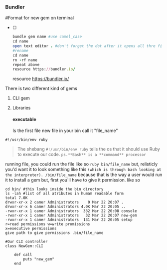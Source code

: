 ### Bundler

#Format for new gem on terminal

- [ ] ```ruby
  bundle gem name #use camel_case
  cd name
  open text editor . #don't forget the dot after it opens all thre files
  #rename
  cd name
  rn -rf name
  repeat above
  resource https://bundler.io/
  ```

  resource https://bundler.io/ 

There is two different kind of gems 

1. CLI gem

   [On How TO ]: https://robdodson.me/how-to-write-a-command-line-ruby-gem/

2. Libraries

   #### executable

   Is the first file new file in your bin call it "file_name"

   

   

```
#!/usr/bin/env ruby
```

> The shebang ```#!/usr/bin/env ruby``` tells the  os that it should use Ruby to execute our code.      `ps.**Bash** is a **command** processor`

 running file, you could run the file like so `ruby bin/file_name` but, relisticly you'd want it to look something like this `(which is through bash looking at the interpreter). /bin/file_name` because that is the way a user would run it to install a gem but, first you'll have to give it permission. like so

```
cd bin/ #this looks inside the bin directory
ls -lah #list of all atributes in humam readable form
total 7.0K
drwxr-xr-x 2 camer Administrators    0 Mar 22 20:07 .
drwxr-xr-x 6 camer Administrators 4.0K Mar 22 20:05 ..
-rwxr-xr-x 1 camer Administrators  332 Mar 22 20:08 console
-rwxr-xr-x 1 camer Administrators   32 Mar 22 20:07 new-gem
-rwxr-xr-x 1 camer Administrators  131 Mar 22 20:05 setup
r=read permissions w=write promissions
x=executive permissions
give path to give permissions .bin/file_name
```

```
#Our CLI controller
class NewGem::CLI

    def call
        puts "new_gem"
    end
```

